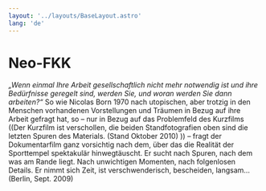 ```yaml
---
layout: '../layouts/BaseLayout.astro'
lang: 'de'
---
```


# Neo-FKK

*„Wenn einmal Ihre Arbeit gesellschaftlich nicht mehr notwendig ist und ihre Bedürfnisse geregelt sind, werden Sie, und woran werden Sie dann arbeiten?“* So wie Nicolas Born 1970 nach utopischen, aber trotzig in den Menschen vorhandenen Vorstellungen und Träumen in Bezug auf ihre Arbeit gefragt hat, so – nur in Bezug auf das Problemfeld des Kurzfilms ((Der Kurzfilm ist verschollen, die beiden Standfotografien oben sind die letzten Spuren des Materials. (Stand Oktober 2010) )) – fragt der Dokumentarfilm ganz vorsichtig nach dem, über das die Realität der Sporttempel spektakulär hinwegtäuscht. Er sucht nach Spuren, nach dem was am Rande liegt. Nach unwichtigen Momenten, nach folgenlosen Details. Er nimmt sich Zeit, ist verschwenderisch, bescheiden, langsam… (Berlin, Sept. 2009)  
